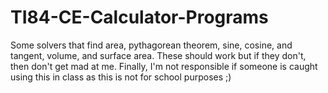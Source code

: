 # TI84-CE-Calculator-Programs
Some solvers that find area, pythagorean theorem, sine, cosine, and tangent, volume, and surface area. These should work but if they don't, then don't get mad at me. Finally, I'm not responsible if someone is caught using this in class as this is not for school purposes ;)
